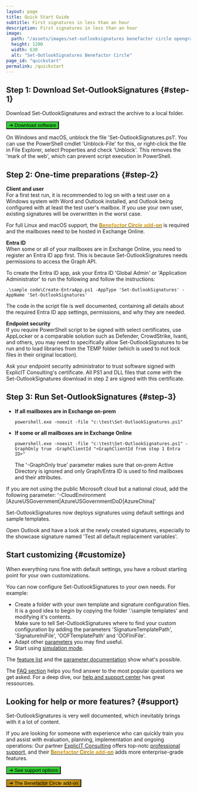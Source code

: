 ```yaml
---
layout: page
title: Quick Start Guide
subtitle: First signatures in less than an hour
description: First signatures in less than an hour
image:
  path: "/assets/images/set-outlooksignatures benefactor circle opengraph1200x630.png"
  height: 1200
  width: 630
  alt: "Set-OutlookSignatures Benefactor Circle"
page_id: "quickstart"
permalink: /quickstart
---
```



## Step 1: Download Set-OutlookSignatures {#step-1}
Download Set-OutlookSignatures and extract the archive to a local folder.

<p><a href="https://github.com/Set-OutlookSignatures/Set-OutlookSignatures/releases"><button class="button is-link is-normal is-hover has-text-black has-text-weight-bold" style="background-color: limegreen">➔ Download software</button></a></p>

On Windows and macOS, unblock the file 'Set-OutlookSignatures.ps1'. You can use the PowerShell cmdlet 'Unblock-File' for this, or right-click the file in File Explorer, select Properties and check 'Unblock'. This removes the 'mark of the web', which can prevent script execution in PowerShell.


## Step 2: One-time preparations {#step-2}
**Client and user**  
For a first test run, it is recommended to log on with a test user on a Windows system with Word and Outlook installed, and Outlook being configured with at least the test user's mailbox. If you use your own user, existing signatures will be overwritten in the worst case.

For full Linux and macOS support, the <a href="/benefactorcircle"><span style="font-weight: bold; background-image: linear-gradient(to right, darkgoldenrod, goldenrod, darkgoldenrod, goldenrod, darkgoldenrod); background-clip: text; color: transparent;">Benefactor Circle add-on</span></a> is required and the mailboxes need to be hosted in Exchange Online.

**Entra ID**  
When some or all of your mailboxes are in Exchange Online, you need to register an Entra ID app first. This is because Set-OutlookSignatures needs permissions to access the Graph API.

To create the Entra ID app, ask your Entra ID 'Global Admin' or 'Application Administrator' to run the following and follow the instructions:
```
.\sample code\Create-EntraApp.ps1 -AppType 'Set-OutlookSignatures' -AppName 'Set-OutlookSignatures'
```

The code in the script file is well documented, containing all details about the required Entra ID app settings, permissions, and why they are needed.

**Endpoint security**  
If you require PowerShell script to be signed with select certificates, use AppLocker or a comparable solution such as Defender, CrowdStrike, Ivanti, and others, you may need to specifically allow Set-OutlookSignatures to be run and to load libraries from the TEMP folder (which is used to not lock files in their original location).

Ask your endpoint security administrator to trust software signed with ExplicIT Consulting's certificate. All PS1 and DLL files that come with the Set-OutlookSignatures download in step 2 are signed with this certificate.


## Step 3: Run Set-OutlookSignatures {#step-3}
- **If all mailboxes are in Exchange on-prem**
  ```
  powershell.exe -noexit -file "c:\test\Set-OutlookSignatures.ps1"
  ```

- **If some or all mailboxes are in Exchange Online**
  ```
  powershell.exe -noexit -file "c:\test\Set-OutlookSignatures.ps1" -GraphOnly true -GraphClientId "<GraphClientId from step 1 Entra ID>"
  ```
  The '-GraphOnly true' parameter makes sure that on-prem Active Directory is ignored and only Graph/Entra ID is used to find mailboxes and their attributes.

If you are not using the public Microsoft cloud but a national cloud, add the following parameter: '-CloudEnvironment \[AzureUSGovernment\|AzureUSGovernmentDoD\|AzureChina\]'

Set-OutlookSignatures now deploys signatures using default settings and sample templates.

Open Outlook and have a look at the newly created signatures, especially to the showcase signature named 'Test all default replacement variables'.


## Start customizing {#customize}
When everything runs fine with default settings, you have a robust starting point for your own customizations.

You can now configure Set-OutlookSignatures to your own needs. For example:
- Create a folder with your own template and signature configuration files.  
  It is a good idea to begin by copying the folder '.\sample templates' and modifying it's contents.  
  Make sure to tell Set-OutlookSignatures where to find your custom configuration by adding the parameters 'SignatureTemplatePath', 'SignatureIniFile', 'OOFTemplatePath' and 'OOFIniFile'.
- Adapt other [parameters](/parameters) you may find useful.
- Start using [simulation mode](/parameters/#16-simulateuser).

The [feature list](/features) and the [parameter documentation](/parameters) show what's possible.

The [FAQ section](/faq) helps you find answer to the most popular questions we get asked. For a deep dive, our [help and support center](/help) has great ressources.


## Looking for help or more features? {#support}
Set-OutlookSignatures is very well documented, which inevitably brings with it a lot of content.

If you are looking for someone with experience who can quickly train you and assist with evaluation, planning, implementation and ongoing operations: Our partner <a href="https://explicitconsulting.at">ExplicIT Consulting</a> offers top-notc [professional support](/support), and their <a href="/benefactorcircle"><span style="font-weight: bold; background-image: linear-gradient(to right, darkgoldenrod, goldenrod, darkgoldenrod, goldenrod, darkgoldenrod); background-clip: text; color: transparent;">Benefactor Circle add-on</span></a> adds more enterprise-grade features.

<p><a href="/support"><button class="button is-link is-normal is-hover has-text-black has-text-weight-bold" style="background-color: limegreen">➔ See support options</button></a></p>

<p><a href="/benefactorcircle"><button class="button is-link is-normal is-hover has-text-black has-text-weight-bold" style="background-image: linear-gradient(to right, darkgoldenrod, goldenrod, darkgoldenrod, goldenrod, darkgoldenrod)">➔ The Benefactor Circle add-on</button></a></p>
